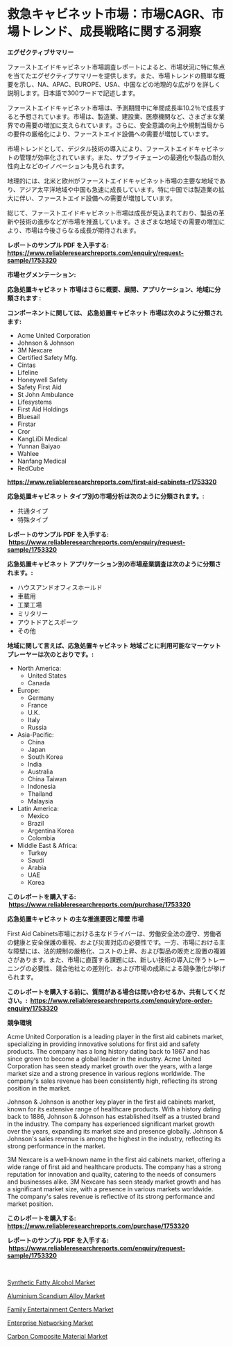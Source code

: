 <p><h1>救急キャビネット市場：市場CAGR、市場トレンド、成長戦略に関する洞察</h1></p><p><strong>エグゼクティブサマリー</strong></p>
<p><p>ファーストエイドキャビネット市場調査レポートによると、市場状況に特に焦点を当てたエグゼクティブサマリーを提供します。また、市場トレンドの簡単な概要を示し、NA、APAC、EUROPE、USA、中国などの地理的な広がりを詳しく説明します。日本語で300ワードで記述します。</p><p>ファーストエイドキャビネット市場は、予測期間中に年間成長率10.2％で成長すると予想されています。市場は、製造業、建設業、医療機関など、さまざまな業界での需要の増加に支えられています。さらに、安全意識の向上や規制当局からの要件の厳格化により、ファーストエイド設備への需要が増加しています。</p><p>市場トレンドとして、デジタル技術の導入により、ファーストエイドキャビネットの管理が効率化されています。また、サプライチェーンの最適化や製品の耐久性向上などのイノベーションも見られます。</p><p>地理的には、北米と欧州がファーストエイドキャビネット市場の主要な地域であり、アジア太平洋地域や中国も急速に成長しています。特に中国では製造業の拡大に伴い、ファーストエイド設備への需要が増加しています。</p><p>総じて、ファーストエイドキャビネット市場は成長が見込まれており、製品の革新や技術の進歩などが市場を推進しています。さまざまな地域での需要の増加により、市場は今後さらなる成長が期待されます。</p></p>
<p><strong>レポートのサンプル PDF を入手する: <a href="https://www.reliableresearchreports.com/enquiry/request-sample/1753320">https://www.reliableresearchreports.com/enquiry/request-sample/1753320</a></strong></p>
<p><strong>市場セグメンテーション:</strong></p>
<p><strong> 応急処置キャビネット 市場はさらに概要、展開、アプリケーション、地域に分類されます :</strong></p>
<p><strong>コンポーネントに関しては、 応急処置キャビネット 市場は次のように分類されます: &nbsp;</strong></p>
<p><ul><li>Acme United Corporation</li><li>Johnson & Johnson</li><li>3M Nexcare</li><li>Certified Safety Mfg.</li><li>Cintas</li><li>Lifeline</li><li>Honeywell Safety</li><li>Safety First Aid</li><li>St John Ambulance</li><li>Lifesystems</li><li>First Aid Holdings</li><li>Bluesail</li><li>Firstar</li><li>Cror</li><li>KangLiDi Medical</li><li>Yunnan Baiyao</li><li>Wahlee</li><li>Nanfang Medical</li><li>RedCube</li></ul></p>
<p><strong><a href="https://www.reliableresearchreports.com/first-aid-cabinets-r1753320">https://www.reliableresearchreports.com/first-aid-cabinets-r1753320</a></strong></p>
<p><strong> 応急処置キャビネット タイプ別の市場分析は次のように分類されます。:</strong></p>
<p><ul><li>共通タイプ</li><li>特殊タイプ</li></ul></p>
<p><strong>レポートのサンプル PDF を入手する: &nbsp;<a href="https://www.reliableresearchreports.com/enquiry/request-sample/1753320">https://www.reliableresearchreports.com/enquiry/request-sample/1753320</a></strong></p>
<p><strong> 応急処置キャビネット アプリケーション別の市場産業調査は次のように分類されます。:</strong></p>
<p><ul><li>ハウスアンドオフィスホールド</li><li>車載用</li><li>工業工場</li><li>ミリタリー</li><li>アウトドアとスポーツ</li><li>その他</li></ul></p>
<p><strong>地域に関して言えば、応急処置キャビネット 地域ごとに利用可能なマーケットプレーヤーは次のとおりです。:</strong></p>
<p><ul>
    <li>
        North America:
        <ul>
            <li>United States</li>
            <li>Canada</li>
        </ul>
    </li>
    <li>
        Europe:
        <ul>
            <li>Germany</li>
            <li>France</li>
            <li>U.K.</li>
            <li>Italy</li>
            <li>Russia</li>
        </ul>
    </li>
    <li>
        Asia-Pacific:
        <ul>
            <li>China</li>
            <li>Japan</li>
            <li>South Korea</li>
            <li>India</li>
            <li>Australia</li>
            <li>China Taiwan</li>
            <li>Indonesia</li>
            <li>Thailand</li>
            <li>Malaysia</li>
        </ul>
    </li>
    <li>
        Latin America:
        <ul>
            <li>Mexico</li>
            <li>Brazil</li>
            <li>Argentina Korea</li>
            <li>Colombia</li>
        </ul>
    </li>
    <li>
        Middle East & Africa:
        <ul>
            <li>Turkey</li>
            <li>Saudi</li>
            <li>Arabia</li>
            <li>UAE</li>
            <li>Korea</li>
        </ul>
    </li>
    </ul></p>
<p><strong>このレポートを購入する: &nbsp;<a href="https://www.reliableresearchreports.com/purchase/1753320">https://www.reliableresearchreports.com/purchase/1753320</a></strong></p>
<p><strong>応急処置キャビネット の主な推進要因と障壁 市場</strong></p>
<p><p>First Aid Cabinets市場における主なドライバーは、労働安全法の遵守、労働者の健康と安全保護の重視、および災害対応の必要性です。一方、市場における主な障壁には、法的規制の厳格化、コストの上昇、および製品の販売と設置の複雑さがあります。また、市場に直面する課題には、新しい技術の導入に伴うトレーニングの必要性、競合他社との差別化、および市場の成熟による競争激化が挙げられます。</p></p>
<p><strong>このレポートを購入する前に、質問がある場合は問い合わせるか、共有してください。:&nbsp; <a href="https://www.reliableresearchreports.com/enquiry/pre-order-enquiry/1753320">https://www.reliableresearchreports.com/enquiry/pre-order-enquiry/1753320</a></strong></p>
<p><strong>競争環境</strong></p>
<p><p>Acme United Corporation is a leading player in the first aid cabinets market, specializing in providing innovative solutions for first aid and safety products. The company has a long history dating back to 1867 and has since grown to become a global leader in the industry. Acme United Corporation has seen steady market growth over the years, with a large market size and a strong presence in various regions worldwide. The company's sales revenue has been consistently high, reflecting its strong position in the market.</p><p>Johnson & Johnson is another key player in the first aid cabinets market, known for its extensive range of healthcare products. With a history dating back to 1886, Johnson & Johnson has established itself as a trusted brand in the industry. The company has experienced significant market growth over the years, expanding its market size and presence globally. Johnson & Johnson's sales revenue is among the highest in the industry, reflecting its strong performance in the market.</p><p>3M Nexcare is a well-known name in the first aid cabinets market, offering a wide range of first aid and healthcare products. The company has a strong reputation for innovation and quality, catering to the needs of consumers and businesses alike. 3M Nexcare has seen steady market growth and has a significant market size, with a presence in various markets worldwide. The company's sales revenue is reflective of its strong performance and market position.</p></p>
<p><strong>このレポートを購入する: &nbsp; <a href="https://www.reliableresearchreports.com/purchase/1753320">https://www.reliableresearchreports.com/purchase/1753320</a></strong></p>
<p><strong>レポートのサンプル PDF を入手する: &nbsp;<a href="https://www.reliableresearchreports.com/enquiry/request-sample/1753320">https://www.reliableresearchreports.com/enquiry/request-sample/1753320</a></strong><strong></strong></p>
<p>&nbsp;</p>
<p><p><a href="https://www.linkedin.com/pulse/synthetic-fatty-alcohol-market-size-trends-growth-7so8e?trackingId=HVVit2kc6W2fO66ri3ke9A%3D%3D">Synthetic Fatty Alcohol Market</a></p><p><a href="https://issuu.com/reportprime-2/docs/aluminium-scandium-alloy-market-size-2030.pptx">Aluminium Scandium Alloy Market</a></p><p><a href="https://github.com/arionmp/Market-Research-Report-List-2/blob/main/family-entertainment-centers-market.md">Family Entertainment Centers Market</a></p><p><a href="https://github.com/pgtimber/Market-Research-Report-List-2/blob/main/enterprise-networking-market.md">Enterprise Networking Market</a></p><p><a href="https://issuu.com/reportprime-2/docs/carbon-composite-material-market-size-2030.pptx">Carbon Composite Material Market</a></p></p>